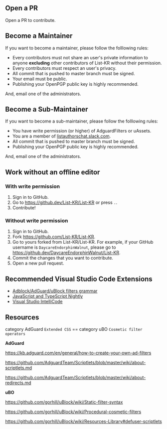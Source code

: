 ## Open a PR
Open a PR to contribute.

## Become a Maintainer
If you want to become a maintainer, please follow the folllowing rules:
 - Every contributors must not share an user's private information to anyone **excluding** other contributors of List-KR without their permission.
 - Every contributors must respect an user's privacy.
 - All commit that is pushed to master branch must be signed.
 - Your email must be public.
 - Publishing your OpenPGP public key is highly recommended.

And, email one of the administrators.

## Become a Sub-Maintainer
If you want to become a sub-maintainer, please follow the folllowing rules:
 - You have write permission (or higher) of AdguardFilters or uAssets.
 - You are a member of [listauthorschat.slack.com](https://listauthorschat.slack.com).
 - All commit that is pushed to master branch must be signed.
 - Publishing your OpenPGP public key is highly recommended.

And, email one of the administrators.

## Work without an offline editor
### With write permission
1. Sign in to GitHub.
2. Go to https://github.dev/List-KR/List-KR or press `.`.
3. Contribute!

### Without write permission
1. Sign in to GitHub.
2. Fork https://github.com/List-KR/List-KR.
3. Go to yours forked from List-KR/List-KR. For example, if your GitHub username is `DaycareEndorphinWalnut`, please go to https://github.dev/DaycareEndorphinWalnut/List-KR.
4. Commit the changes that you want to contribute.
5. Open a new pull request.

## Recommended Visual Studio Code Extensions
 - [Adblock/AdGuard/uBlock filters grammar](https://marketplace.visualstudio.com/items?itemName=adguard.adblock)
 - [JavaScript and TypeScript Nightly](https://marketplace.visualstudio.com/items?itemName=ms-vscode.vscode-typescript-next)
 - [Visual Studio IntelliCode](https://marketplace.visualstudio.com/items?itemName=VisualStudioExptTeam.vscodeintellicode)

## Resources
category AdGuard `Extended CSS` == category uBO `Cosmetic filter operators`


**AdGuard**

https://kb.adguard.com/en/general/how-to-create-your-own-ad-filters

https://github.com/AdguardTeam/Scriptlets/blob/master/wiki/about-scriptlets.md

https://github.com/AdguardTeam/Scriptlets/blob/master/wiki/about-redirects.md

**uBO**

https://github.com/gorhill/uBlock/wiki/Static-filter-syntax

https://github.com/gorhill/uBlock/wiki/Procedural-cosmetic-filters

https://github.com/gorhill/uBlock/wiki/Resources-Library#defuser-scriptlets